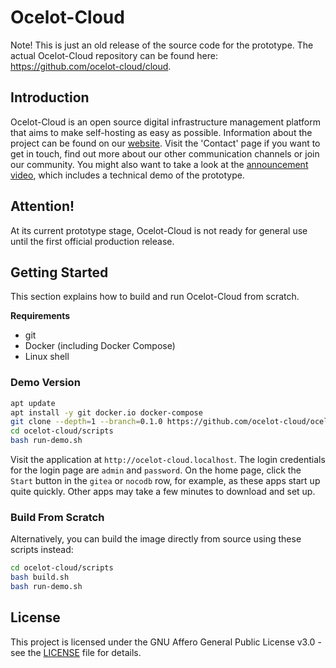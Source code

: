 # Ocelot-Cloud

Note! This is just an old release of the source code for the prototype. The actual Ocelot-Cloud repository can be found here: https://github.com/ocelot-cloud/cloud.

## Introduction

Ocelot-Cloud is an open source digital infrastructure management platform that aims to make self-hosting as easy as possible. Information about the project can be found on our [website](https://ocelot-cloud.org). Visit the 'Contact' page if you want to get in touch, find out more about our other communication channels or join our community. You might also want to take a look at the [announcement video](https://youtu.be/WQwBYjMbe8I), which includes a technical demo of the prototype.

## Attention!

At its current prototype stage, Ocelot-Cloud is not ready for general use until the first official production release.

## Getting Started

This section explains how to build and run Ocelot-Cloud from scratch. 

**Requirements**

* git
* Docker (including Docker Compose)
* Linux shell

### Demo Version

```bash
apt update
apt install -y git docker.io docker-compose
git clone --depth=1 --branch=0.1.0 https://github.com/ocelot-cloud/ocelot-cloud
cd ocelot-cloud/scripts
bash run-demo.sh
```

Visit the application at `http://ocelot-cloud.localhost`. The login credentials for the login page are `admin` and `password`. On the home page, click the `Start` button in the `gitea` or `nocodb` row, for example, as these apps start up quite quickly. Other apps may take a few minutes to download and set up.

### Build From Scratch

Alternatively, you can build the image directly from source using these scripts instead:

```bash
cd ocelot-cloud/scripts
bash build.sh
bash run-demo.sh
```

## License

This project is licensed under the GNU Affero General Public License v3.0 - see the [LICENSE](LICENSE) file for details.
